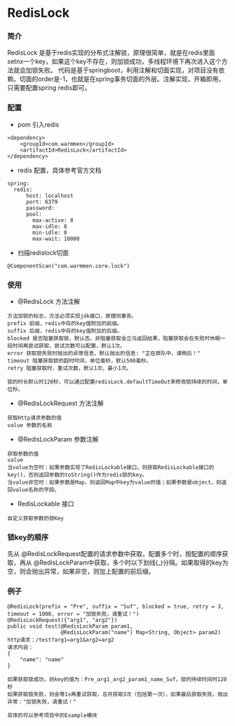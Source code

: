 # RedisLock

### 简介
RedisLock 是基于redis实现的分布式注解锁，原理很简单，就是在redis里面setnx一个key，如果这个key不存在，则加锁成功，多线程环境下再次进入这个方法就会加锁失败。
代码是基于springboot，利用注解和切面实现，对项目没有依赖。切面的order是-1，也就是在spring事务切面的外层。注解实现，开箱即用，只需要配置spring redis即可。

### 配置
- pom 引入redis
```
<dependency>
    <groupId>com.warmmen</groupId>
    <artifactId>RedisLock</artifactId>
</dependency>
```
- redis 配置，具体参考官方文档
```
spring:
  redis:
      host: localhost
      port: 6379
      password:
      pool:
        max-active: 8
        max-idle: 8
        min-idle: 0
        max-wait: 10000
```
- 扫描redislock切面
```
@ComponentScan("com.warmmen.core.lock")
```
### 使用
- @RedisLock 方法注解
```
方法加锁的标志，方法必须实现jdk接口，原理同事务。
prefix 前缀，redis中存的key值附加的前缀。
suffix 后缀，redis中存的key值附加的后缀。
blocked 是否阻塞获取锁，默认否。非阻塞获取会立马返回结果，阻塞获取会在失败时休眠一段时间再尝试获取，尝试次数可以配置，默认1次。
error 获取锁失败时抛出的异常信息，默认抛出的信息: "正在排队中，请稍后！"
timeout 阻塞获取锁的超时时间，单位毫秒，默认500毫秒。
retry 阻塞获取时，重试次数，默认1次，最小1次。

锁的时长默认时120秒，可以通过配置redisLock.defaultTimeOut来修改锁持续的时间，单位秒。
```

- @RedisLockRequest 方法注解
```
获取Http请求参数的值
value 参数的名称
```

- @RedisLockParam 参数注解
```
获取参数的值
value
当value为空时：如果参数实现了RedisLockable接口，则获取RedisLockable接口的key()，否则返回参数的toString()作为redis锁的key。
当value非空时：如果参数是Map，则返回Map中key为value的值；如果参数是object，则返回value名称的字段。
```

- RedisLockable 接口
```
自定义获取参数的锁Key
```

### 锁key的顺序
先从 @RedisLockRequest配置的请求参数中获取，配置多个时，按配置的顺序获取，再从 @RedisLockParam中获取，多个时以下划线(_)分隔。如果取得的key为空，则会抛出异常，如果非空，则加上配置的前后缀。

### 例子
```
@RedisLock(prefix = "Pre", suffix = "Suf", blocked = true, retry = 3, timeout = 1000, error = "加锁失败，请重试！")
@RedisLockRequest({"arg1", "arg2"})
public void test(@RedisLockParam param1,
                 @RedisLockParam("name") Map<String, Object> param2)
http请求：/test?arg1=arg1&arg2=arg2
请求内容：
{
    "name": "name"
}

如果获取锁成功，则key的值为：Pre_arg1_arg2_param1_name_Suf，锁的持续时间时120秒
如果获取锁失败，则会等1s再重试获取，总共获取3次（包括第一次），如果最后获取失败，抛出异常："加锁失败，请重试！"

具体的可以参考项目中的Example模块
```

